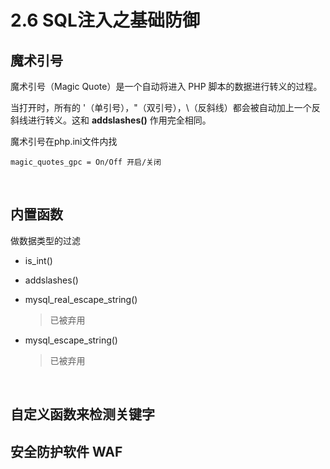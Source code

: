 # 

# 2.6 SQL注入之基础防御

## 魔术引号

魔术引号（Magic Quote）是一个自动将进入 PHP 脚本的数据进行转义的过程。

当打开时，所有的 '（单引号），"（双引号），\（反斜线）都会被自动加上一个反斜线进行转义。这和 **addslashes()** 作用完全相同。

魔术引号在php.ini文件内找

```
magic_quotes_gpc = On/Off 开启/关闭
```

​	

## 内置函数

做数据类型的过滤

- is_int()

- addslashes()

- mysql_real_escape_string()

  > 已被弃用

- mysql_escape_string()

  > 已被弃用

​	

## 自定义函数来检测关键字

## 安全防护软件 WAF
